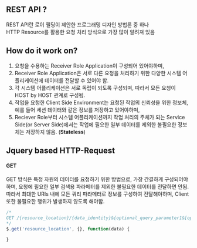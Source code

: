 ## REST API ?
REST API란 로이 필딩이 제안한 프로그래밍 디자인 방법론 중 하나<br>
HTTP Resource를 활용한 요청 처리 방식으로 가장 많이 알려져 있음<br>

## How do it work on?
1. 요청을 수용하는 Receiver Role Application이 구성되어 있어야하며,
2. Receiver Role Application은 서로 다른 요청을 처리하기 위한 다양한 시스템 어플리케이션에 데이터를 전달할 수 있어야 함.
3. 각 시스템 어플리케이션은 서로 독립이 되도록 구성되며, 따라서 모든 요청이 HOST by HOST 관계로 구성됨.
4. 작업을 요청한 Client Side Environment는 요청된 작업의 신뢰성을 위한 정보체, 예를 들어 세션 데이터와 같은 정보를 저장하고 있어야하며,
5. Reciever Role부터 시스템 어플리케이션까지 작업 처리의 주체가 되는 Service Side(or Server Side)에서는 작업에 필요한 일부 데이터를 제외한 불필요한 정보체는 저장하지 않음. (**Stateless**)

## Jquery based HTTP-Request
#### GET
GET 방식은 특정 자원의 데이터를 요청하기 위한 방법으로, 가장 간결하게 구성되어야하며, 요청에 필요한 일부 검색용 파라메터를 제외한 불필요한 데이터를 전달하면 안됨.<br>
따라서 최대한 URIs 내에 모든 쿼리 파라메터로 정보를 구성하여 전달해야하며, Client 또한 불필요한 행위가 발생하지 않도록 해야함.<br>
```javascript
/*
GET /{resource_location}/{data_identity}&{optional_query_parameter1&[optional_query_parameter2]}
*/
$.get('resource_location', {}, function(data) {

}
```

